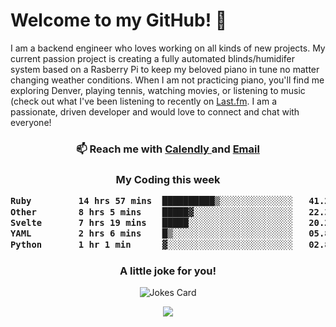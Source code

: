 <h1> Welcome to my GitHub! 👋 </h1>


  I am a backend engineer who loves working on all kinds of new projects. My current passion project is creating a fully automated blinds/humidifer system based on a Rasberry Pi to keep my beloved piano in tune no matter changing weather conditions. When I am not practicing piano, you'll find me exploring Denver, playing tennis, watching movies, or listening to music (check out what I've been listening to recently on [Last.fm](https://www.last.fm/user/mballa000). I am a passionate, driven developer and would love to connect and chat with everyone!

<h3 align = "center"> 📫 Reach me with <a href = "https://calendly.com/msbrandt00/30min"> Calendly </a> and <a href="mailto:msbrandt00@gmail.com">Email</a> 
 </h3>


 
<div align = "center"
[![Anurag's GitHub stats](https://github-readme-stats.vercel.app/api?username=mbrandt00)](https://github.com/anuraghazra/github-readme-stats)
          </div>
<h3 align="center">
  My Coding this week
<!--START_SECTION:waka-->

```txt
Ruby         14 hrs 57 mins  ██████████▒░░░░░░░░░░░░░░   41.27 %
Other        8 hrs 5 mins    █████▓░░░░░░░░░░░░░░░░░░░   22.32 %
Svelte       7 hrs 19 mins   █████░░░░░░░░░░░░░░░░░░░░   20.23 %
YAML         2 hrs 6 mins    █▒░░░░░░░░░░░░░░░░░░░░░░░   05.83 %
Python       1 hr 1 min      ▓░░░░░░░░░░░░░░░░░░░░░░░░   02.85 %
```

<!--END_SECTION:waka-->

### A little joke for you!

![Jokes Card](https://readme-jokes.vercel.app/api?hideBorder)

<a href="https://www.linkedin.com/in/mbrandt00/"><img src="https://img.shields.io/badge/linkedin-%230077B5.svg?&style=for-the-badge&logo=linkedin&logoColor=white" /></a>
